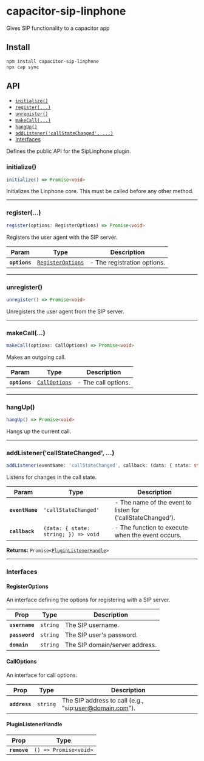 # capacitor-sip-linphone

Gives SIP functionality to a capacitor app

## Install

```bash
npm install capacitor-sip-linphone
npx cap sync
```

## API

<docgen-index>

* [`initialize()`](#initialize)
* [`register(...)`](#register)
* [`unregister()`](#unregister)
* [`makeCall(...)`](#makecall)
* [`hangUp()`](#hangup)
* [`addListener('callStateChanged', ...)`](#addlistenercallstatechanged-)
* [Interfaces](#interfaces)

</docgen-index>

<docgen-api>
<!--Update the source file JSDoc comments and rerun docgen to update the docs below-->

Defines the public API for the SipLinphone plugin.

### initialize()

```typescript
initialize() => Promise<void>
```

Initializes the Linphone core. This must be called before any other method.

--------------------


### register(...)

```typescript
register(options: RegisterOptions) => Promise<void>
```

Registers the user agent with the SIP server.

| Param         | Type                                                        | Description                 |
| ------------- | ----------------------------------------------------------- | --------------------------- |
| **`options`** | <code><a href="#registeroptions">RegisterOptions</a></code> | - The registration options. |

--------------------


### unregister()

```typescript
unregister() => Promise<void>
```

Unregisters the user agent from the SIP server.

--------------------


### makeCall(...)

```typescript
makeCall(options: CallOptions) => Promise<void>
```

Makes an outgoing call.

| Param         | Type                                                | Description         |
| ------------- | --------------------------------------------------- | ------------------- |
| **`options`** | <code><a href="#calloptions">CallOptions</a></code> | - The call options. |

--------------------


### hangUp()

```typescript
hangUp() => Promise<void>
```

Hangs up the current call.

--------------------


### addListener('callStateChanged', ...)

```typescript
addListener(eventName: 'callStateChanged', callback: (data: { state: string; }) => void) => Promise<PluginListenerHandle>
```

Listens for changes in the call state.

| Param           | Type                                               | Description                                                 |
| --------------- | -------------------------------------------------- | ----------------------------------------------------------- |
| **`eventName`** | <code>'callStateChanged'</code>                    | - The name of the event to listen for ('callStateChanged'). |
| **`callback`**  | <code>(data: { state: string; }) =&gt; void</code> | - The function to execute when the event occurs.            |

**Returns:** <code>Promise&lt;<a href="#pluginlistenerhandle">PluginListenerHandle</a>&gt;</code>

--------------------


### Interfaces


#### RegisterOptions

An interface defining the options for registering with a SIP server.

| Prop           | Type                | Description                    |
| -------------- | ------------------- | ------------------------------ |
| **`username`** | <code>string</code> | The SIP username.              |
| **`password`** | <code>string</code> | The SIP user's password.       |
| **`domain`**   | <code>string</code> | The SIP domain/server address. |


#### CallOptions

An interface for call options.

| Prop          | Type                | Description                                            |
| ------------- | ------------------- | ------------------------------------------------------ |
| **`address`** | <code>string</code> | The SIP address to call (e.g., "sip:user@domain.com"). |


#### PluginListenerHandle

| Prop         | Type                                      |
| ------------ | ----------------------------------------- |
| **`remove`** | <code>() =&gt; Promise&lt;void&gt;</code> |

</docgen-api>
